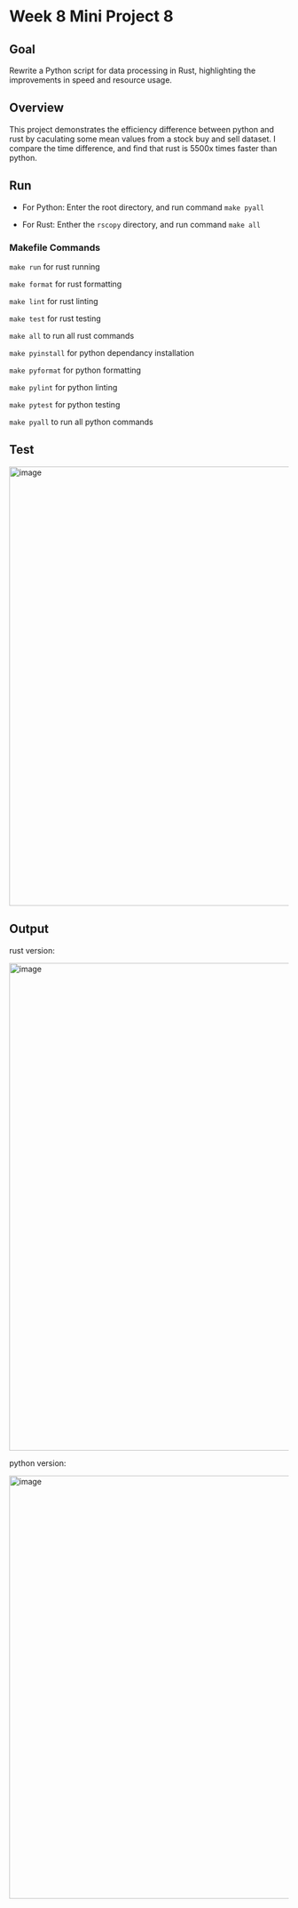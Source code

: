# Week 8 Mini Project 8

## Goal
Rewrite a Python script for data processing in Rust, highlighting the improvements in speed and resource usage.

## Overview
This project demonstrates the efficiency difference between python and rust by caculating some mean values from a stock buy and sell dataset. I compare the time difference, and find that rust is 5500x times faster than python.  


## Run
 * For Python:
    Enter the root directory, and run command `make pyall`
   
* For Rust:
    Enther the `rscopy` directory, and run command `make all`

### Makefile Commands 
`make run` for rust running

`make format` for rust formatting 

`make lint` for rust linting

`make test` for rust testing

`make all` to run all rust commands

`make pyinstall` for python dependancy installation

`make pyformat` for python formatting 

`make pylint` for python linting

`make pytest` for python testing

`make pyall` to run all python commands

## Test

<img width="790" alt="image" src="https://github.com/nogibjj/IDS706_miniproject8_Mutian/assets/108935314/0fcfb127-1f76-4ce5-a920-bd4ed155ef80">


## Output

rust version:

<img width="877" alt="image" src="https://github.com/nogibjj/IDS706_miniproject8_Mutian/assets/108935314/37f507f5-1e36-414c-92a2-4d0cfb06a90f">



python version:

 <img width="761" alt="image" src="https://github.com/nogibjj/IDS706_miniproject8_Mutian/assets/108935314/c387a4b6-5c42-4fc2-91c6-e97d70f75b3a">


